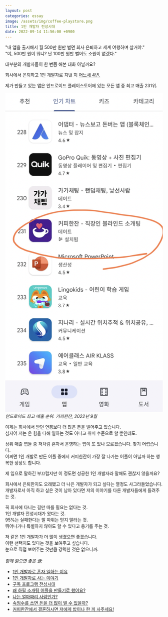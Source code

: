 ```yaml
---
layout: post
categories: essay
image: /assets/img/coffee-playstore.png
title: 1인 개발자 전성시대
date: 2022-09-14 11:56:00 +0900
---
```


"내 앱을 출시해서 월 500만 원만 벌면 회사 은퇴하고 세계 여행하며 살거야."  
"야, 500만 원이 뭐냐? 난 100만 원만 벌어도 소원이 없겠다."

대부분의 개발자들이 한 번쯤 해본 대화 아닐까요?

회사에서 은퇴하고 1인 개발자로 지낸 지 [어느새 4년.](https://brunch.co.kr/@buildingking/117)  

제가 만들고 있는 앱은 안드로이드 플레이스토어에 있는 모든 앱 중 최고 매출 231위.

![안드로이드 최고 매출 순위. 커피한잔, 2022년 9월](/assets/img/coffee-playstore.png)  
*안드로이드 최고 매출 순위. 커피한잔, 2022년 9월*

이제는 회사에서 받던 연봉보다 더 많은 돈을 벌어주고 있습니다.  
심지어 저는 온 힘을 다해 일하는 것도 아니고 취미 수준으로 할 뿐인데도.

상위 매출 앱들 중 저처럼 혼자서 운영하는 앱이 또 있나 모르겠습니다. 찾기 어렵습니다.  
어쩌면 1인 개발로 만든 어플 중에서 커피한잔이 가장 잘 나가는 어플이 아닐까 하는 행복한 상상도 합니다.

제 입으로 말하긴 부끄럽지만 이 정도면 성공한 1인 개발자라 말해도 괜찮지 않을까요?

회사에서 은퇴한지도 오래됐고 더 나은 개발자가 되고 싶다는 열정도 사그라들었습니다.  
개발자로서 아직 하고 싶은 것이 남아 있다면 저의 이야기를 다른 개발자들에게 들려주는 것.

꼭 회사에 다니는 길만 따를 필요는 없다는 것.  
1인 개발자 전성시대가 왔다는 것.  
95%는 실패한다는 말 따위는 믿지 말라는 것.  
뛰어나거나 특별하지 않아도 할 수 있다고 용기를 주는 것.

저 같은 1인 개발자가 더 많이 생겼으면 좋겠습니다.  
이런 선택지도 있다는 것을 보여주고 싶습니다.  
눈으로 직접 보여주는 것만큼 강력한 것은 없으니까.
<br>
<br>
*함께 읽으면 좋은 글:*
* [1인 개발자로 혼자 일하는 이유](https://brunch.co.kr/@buildingking/68)
* [1인 개발자로 사는 이야기](/essay/2023/01/07/jocoding-youtube.html)
* [구독 프로그램 전성시대](/essay/2022/08/16/subscription-program-heyday.html)
* [왜 하필 소개팅 어플을 만들기로 했어요?](/essay/2021/09/07/왜-하필-소개팅-어플을-만들기로-했어요.html)
* [나는 얼마짜리 사람인가?](https://brunch.co.kr/@buildingking/62)
* [속임수를 쓰면 돈을 더 많이 벌 수 있을까?](https://brunch.co.kr/@buildingking/100)
* [커피한잔에서 결혼하시면 저에게 밥이나 한 끼 사주세요!](https://withcoffee.app/notices/30)